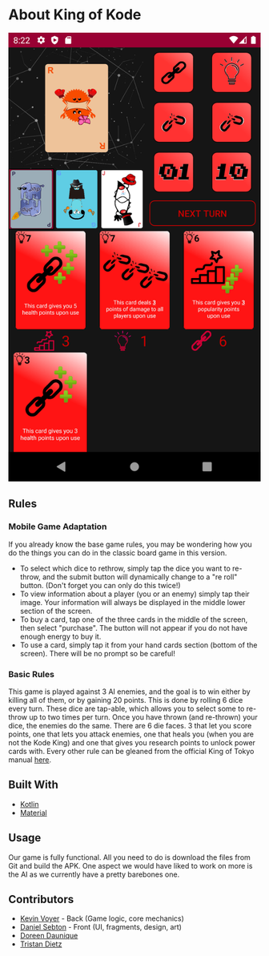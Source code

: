 <!-- PROJECT LOGO -->

# About King of Kode

![our app in action][game-screenshot]

## Rules

### Mobile Game Adaptation

If you already know the base game rules, you may be wondering how you do the things you can do in the classic board game in this version.

* To select which dice to rethrow, simply tap the dice you want to re-throw, and the submit button will dynamically change to a "re roll" button.
(Don't forget you can only do this twice!)
* To view information about a player (you or an enemy) simply tap their image. Your information will always be displayed in the middle lower section of the screen.
* To buy a card, tap one of the three cards in the middle of the screen, then select "purchase". The button will not appear if you do not have enough energy to buy it.
* To use a card, simply tap it from your hand cards section (bottom of the screen). There will be no prompt so be careful!

### Basic Rules

This game is played against 3 AI enemies, and the goal is to win either by killing all of them, or by gaining 20 points.
This is done by rolling 6 dice every turn.
These dice are tap-able, which allows you to select some to re-throw up to two times per turn.
Once you have thrown (and re-thrown) your dice, the enemies do the same.
There are 6 die faces. 3 that let you score points, one that lets you attack enemies, one that heals you (when you are not the Kode King) and one that gives you research points to unlock power cards with.
Every other rule can be gleaned from the official King of Tokyo manual [here](https://www.iello.com/sites/default/files/2016-10/KingOfTokyo_2016_EN_Rules.pdf).

## Built With

* [Kotlin](https://kotlinlang.org/)
* [Material](https://material.io/)

## Usage

Our game is fully functional.
All you need to do is download the files from Git and build the APK.
One aspect we would have liked to work on more is the AI as we currently have a pretty barebones one.

## Contributors

* [Kevin Voyer](https://github.com/kecsou) - Back (Game logic, core mechanics)
* [Daniel Sebton](https://github.com/Allexio) - Front (UI, fragments, design, art)
* [Doreen Daunique](https://github.com/DoreenDaunique)
* [Tristan Dietz](https://github.com/Pyrrha)


[game-screenshot]: app/src/main/res/drawable/game.png
